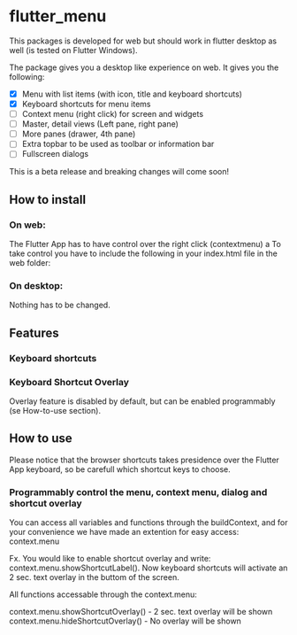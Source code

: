 # flutter_menu

This packages is developed for web but should work in flutter desktop as well (is tested on Flutter Windows). 

The package gives you a desktop like experience on web. It gives you the following:

- [x] Menu with list items (with icon, title and keyboard shortcuts)
- [x] Keyboard shortcuts for menu items
- [ ] Context menu (right click) for screen and widgets
- [ ] Master, detail views (Left pane, right pane)
- [ ] More panes (drawer, 4th pane)
- [ ] Extra topbar to be used as toolbar or information bar
- [ ] Fullscreen dialogs
 
 This is a beta release and breaking changes will come soon!

## How to install

### On web:

The Flutter App has to have control over the right click (contextmenu) a
To take control you have to include the following in your index.html file in the web folder:

<body oncontextmenu="return false;"></body>

### On desktop:

Nothing has to be changed.


## Features

### Keyboard shortcuts

### Keyboard Shortcut Overlay

Overlay feature is disabled by default, but can be enabled programmably (se How-to-use section).

## How to use

Please notice that the browser shortcuts takes presidence over the Flutter App keyboard, so be carefull which shortcut keys to choose.

### Programmably control the menu, context menu, dialog and shortcut overlay

You can access all variables and functions through the buildContext, and for your convenience we have made an extention for easy access: context.menu

Fx.
You would like to enable shortcut overlay and write: context.menu.showShortcutLabel(). Now keyboard shortcuts will activate an 2 sec. text overlay in the buttom of the screen.

All functions accessable through the context.menu:

context.menu.showShortcutOverlay()  - 2 sec. text overlay will be shown
context.menu.hideShortcutOverlay()  - No overlay will be shown


